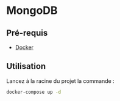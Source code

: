 # MongoDB


## Pré-requis

- [Docker](https://www.docker.com/products/docker-desktop/)

## Utilisation

Lancez à la racine du projet la commande : 
```bash
docker-compose up -d
```

